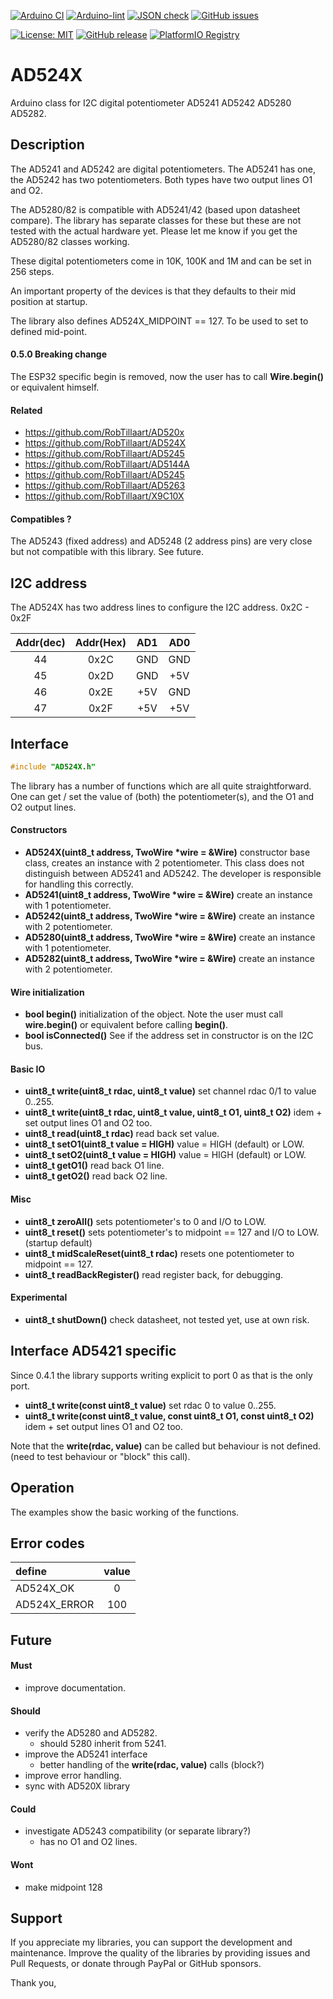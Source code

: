 
[![Arduino CI](https://github.com/RobTillaart/AD524X/workflows/Arduino%20CI/badge.svg)](https://github.com/marketplace/actions/arduino_ci)
[![Arduino-lint](https://github.com/RobTillaart/AD524X/actions/workflows/arduino-lint.yml/badge.svg)](https://github.com/RobTillaart/AD524X/actions/workflows/arduino-lint.yml)
[![JSON check](https://github.com/RobTillaart/AD524X/actions/workflows/jsoncheck.yml/badge.svg)](https://github.com/RobTillaart/AD524X/actions/workflows/jsoncheck.yml)
[![GitHub issues](https://img.shields.io/github/issues/RobTillaart/AD524X.svg)](https://github.com/RobTillaart/AD524X/issues)

[![License: MIT](https://img.shields.io/badge/license-MIT-green.svg)](https://github.com/RobTillaart/AD524X/blob/master/LICENSE)
[![GitHub release](https://img.shields.io/github/release/RobTillaart/AD524X.svg?maxAge=3600)](https://github.com/RobTillaart/AD524X/releases)
[![PlatformIO Registry](https://badges.registry.platformio.org/packages/robtillaart/library/AD524X.svg)](https://registry.platformio.org/libraries/robtillaart/AD524X)


# AD524X

Arduino class for I2C digital potentiometer AD5241 AD5242 AD5280 AD5282.


## Description

The AD5241 and AD5242 are digital potentiometers.
The AD5241 has one, the AD5242 has two potentiometers.
Both types have two output lines O1 and O2.

The AD5280/82 is compatible with AD5241/42 (based upon datasheet compare).
The library has separate classes for these but these are not tested with 
the actual hardware yet.
Please let me know if you get the AD5280/82 classes working.

These digital potentiometers come in 10K, 100K and 1M
and can be set in 256 steps.

An important property of the devices is that they defaults
to their mid position at startup.

The library also defines AD524X_MIDPOINT == 127.
To be used to set to defined mid-point.


#### 0.5.0 Breaking change

The ESP32 specific begin is removed, now the user has to call
**Wire.begin()** or equivalent himself. 


#### Related

- https://github.com/RobTillaart/AD520x
- https://github.com/RobTillaart/AD524X
- https://github.com/RobTillaart/AD5245
- https://github.com/RobTillaart/AD5144A
- https://github.com/RobTillaart/AD5245
- https://github.com/RobTillaart/AD5263
- https://github.com/RobTillaart/X9C10X


#### Compatibles ?

The AD5243 (fixed address) and AD5248 (2 address pins) are very close but 
not compatible with this library. See future.


## I2C address

The AD524X has two address lines to configure the I2C address. 0x2C - 0x2F

| Addr(dec)| Addr(Hex) |  AD1  |  AD0  |
|:--------:|:---------:|:-----:|:-----:|
|  44      |  0x2C     |  GND  |  GND  |
|  45      |  0x2D     |  GND  |  +5V  |
|  46      |  0x2E     |  +5V  |  GND  |
|  47      |  0x2F     |  +5V  |  +5V  |


## Interface

```cpp
#include "AD524X.h"
```

The library has a number of functions which are all quite straightforward.
One can get / set the value of (both) the potentiometer(s), and the O1 and O2 output lines.


#### Constructors

- **AD524X(uint8_t address, TwoWire \*wire = &Wire)** constructor base class,
creates an instance with 2 potentiometer.
This class does not distinguish between AD5241 and AD5242.
The developer is responsible for handling this correctly.
- **AD5241(uint8_t address, TwoWire \*wire = &Wire)** create an instance with 1 potentiometer.
- **AD5242(uint8_t address, TwoWire \*wire = &Wire)** create an instance with 2 potentiometer.
- **AD5280(uint8_t address, TwoWire \*wire = &Wire)** create an instance with 1 potentiometer.
- **AD5282(uint8_t address, TwoWire \*wire = &Wire)** create an instance with 2 potentiometer.


#### Wire initialization

- **bool begin()** initialization of the object. 
Note the user must call **wire.begin()** or equivalent before calling **begin()**.
- **bool isConnected()** See if the address set in constructor is on the I2C bus.


#### Basic IO

- **uint8_t write(uint8_t rdac, uint8_t value)** set channel rdac 0/1 to value 0..255.
- **uint8_t write(uint8_t rdac, uint8_t value, uint8_t O1, uint8_t O2)** idem + set output lines O1 and O2 too.
- **uint8_t read(uint8_t rdac)** read back set value.
- **uint8_t setO1(uint8_t value = HIGH)** value = HIGH (default) or LOW.
- **uint8_t setO2(uint8_t value = HIGH)** value = HIGH (default) or LOW.
- **uint8_t getO1()** read back O1 line.
- **uint8_t getO2()** read back O2 line.


#### Misc

- **uint8_t zeroAll()** sets potentiometer's to 0 and I/O to LOW.
- **uint8_t reset()** sets potentiometer's to midpoint == 127 and I/O to LOW. (startup default)
- **uint8_t midScaleReset(uint8_t rdac)** resets one potentiometer to midpoint == 127.
- **uint8_t readBackRegister()** read register back, for debugging.


#### Experimental

- **uint8_t shutDown()** check datasheet, not tested yet, use at own risk.


## Interface AD5421 specific

Since 0.4.1 the library supports writing explicit to port 0
as that is the only port.

- **uint8_t write(const uint8_t value)** set rdac 0 to value 0..255.
- **uint8_t write(const uint8_t value, const uint8_t O1, const uint8_t O2)**
idem + set output lines O1 and O2 too.

Note that the **write(rdac, value)** can be called but behaviour is not defined.
(need to test behaviour or "block" this call).


## Operation

The examples show the basic working of the functions.


## Error codes

|  define        |  value  |
|:---------------|:-------:|
|  AD524X_OK     |   0     |
|  AD524X_ERROR  |   100   |


## Future

#### Must

- improve documentation.

#### Should

- verify the AD5280 and AD5282.
  - should 5280 inherit from 5241.
- improve the AD5241 interface 
  - better handling of the **write(rdac, value)** calls (block?)
- improve error handling.
- sync with AD520X library

#### Could

- investigate AD5243 compatibility (or separate library?)
  - has no O1 and O2 lines.
  
#### Wont

- make midpoint 128


## Support

If you appreciate my libraries, you can support the development and maintenance.
Improve the quality of the libraries by providing issues and Pull Requests, or
donate through PayPal or GitHub sponsors.

Thank you,


